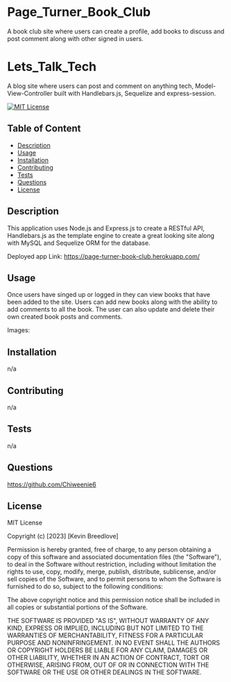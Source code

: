 # Page_Turner_Book_Club
A book club site where users can create a profile, add books to discuss and post comment along  with other signed in users.


# Lets_Talk_Tech
A blog site where users can post and comment on anything tech, Model-View-Controller built with Handlebars.js, Sequelize and express-session.


[![MIT License](https://img.shields.io/badge/License-MIT-blue)]((https://opensource.org/licenses/MIT))

## Table of Content
  - [Description](#Description)
  - [Usage](#Usage)
  - [Installation](#Installation)
  - [Contributing](#Contributing)
  - [Tests](#Tests)
  - [Questions](#Questions)
  - [License](#License)

## Description
This application uses Node.js and Express.js to create a RESTful API, Handlebars.js as the template engine to create a great looking site along with MySQL and Sequelize ORM for the database.
  
  
  Deployed app Link:   https://page-turner-book-club.herokuapp.com/
  


## Usage
  Once users have singed up or logged in they can view books that have been added to the site. Users can add new books along with the ability to add comments to all the book. The user can also update and delete their own created book posts and comments.
  
  Images:  




## Installation
  n/a

## Contributing
  n/a

## Tests
  n/a

## Questions
  https://github.com/Chiweenie6  

## License
  MIT License

Copyright (c) [2023] [Kevin Breedlove]

Permission is hereby granted, free of charge, to any person obtaining a copy
of this software and associated documentation files (the "Software"), to deal
in the Software without restriction, including without limitation the rights
to use, copy, modify, merge, publish, distribute, sublicense, and/or sell
copies of the Software, and to permit persons to whom the Software is
furnished to do so, subject to the following conditions:

The above copyright notice and this permission notice shall be included in all
copies or substantial portions of the Software.

THE SOFTWARE IS PROVIDED "AS IS", WITHOUT WARRANTY OF ANY KIND, EXPRESS OR
IMPLIED, INCLUDING BUT NOT LIMITED TO THE WARRANTIES OF MERCHANTABILITY,
FITNESS FOR A PARTICULAR PURPOSE AND NONINFRINGEMENT. IN NO EVENT SHALL THE
AUTHORS OR COPYRIGHT HOLDERS BE LIABLE FOR ANY CLAIM, DAMAGES OR OTHER
LIABILITY, WHETHER IN AN ACTION OF CONTRACT, TORT OR OTHERWISE, ARISING FROM,
OUT OF OR IN CONNECTION WITH THE SOFTWARE OR THE USE OR OTHER DEALINGS IN THE
SOFTWARE.
